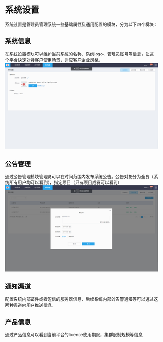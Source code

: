 # 系统设置

系统设置是管理员管理系统一些基础属性及通用配置的模块，分为以下四个模块：

## 系统信息

在系统设置模块可以维护当前系统的名称、系统logo、管理员账号等信息，让这个平台快速对接客户使用场景，适应客户企业风格。 ![](../.gitbook/assets/设置系统.png)

## 公告管理

通过公告管理模块管理员可以在时间范围内发布系统公告。公告对象分为全员（系统所有用户均可以看到），指定项目（只有项目成员可以看到） ![](../.gitbook/assets/公告1.png)

## 通知渠道

配置系统内部邮件或者短信的服务器信息，后续系统内部的告警通知等可以通过这两种渠道向用户推送信息。

## 产品信息

通过产品信息可以看到当前平台的licence使用期限，集群限制规模等信息

